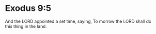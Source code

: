# Exodus 9:5

And the LORD appointed a set time, saying, To morrow the LORD shall do this thing in the land.
